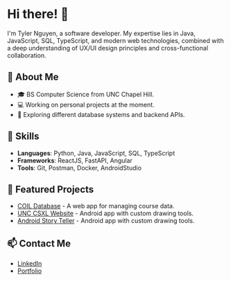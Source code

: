 # Hi there! 👋

I'm Tyler Nguyen, a software developer. My expertise lies in Java, JavaScript, SQL, TypeScript, and modern web technologies, combined with a deep understanding of UX/UI design principles and cross-functional collaboration.

## 🌟 About Me
- 🎓 BS Computer Science from UNC Chapel Hill.
- 💻 Working on personal projects at the moment.
- 🔭 Exploring different database systems and backend APIs.

## 🚀 Skills
- **Languages**: Python, Java, JavaScript, SQL, TypeScript
- **Frameworks**: ReactJS, FastAPI, Angular
- **Tools**: Git, Postman, Docker, AndroidStudio

## 📌 Featured Projects
- [COIL Database](https://github.com/tnguy101/coildb.git) - A web app for managing course data.
- [UNC CSXL Website](https://github.com/tnguy101/csxl-team-c7-organization) - Android app with custom drawing tools.
- [Android Story Teller](https://github.com/username/android) - Android app with custom drawing tools.


## 📫 Contact Me
- [LinkedIn](https://linkedin.com/in/tylernguyen)
- [Portfolio](https://tylernguyen.dev)
